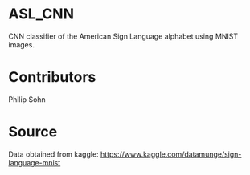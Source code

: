 # ASL_CNN
CNN classifier of the American Sign Language alphabet using MNIST images.

# Contributors
Philip Sohn

# Source
Data obtained from kaggle: https://www.kaggle.com/datamunge/sign-language-mnist
